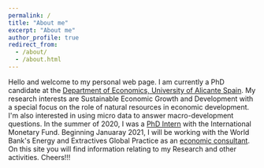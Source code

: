 ```yaml
---
permalink: /
title: "About me"
excerpt: "About me"
author_profile: true
redirect_from: 
  - /about/
  - /about.html
---
```


Hello and welcome to my personal web page. I am currently a PhD candidate at the [Department of Economics, University of Alicante Spain](http://fae.ua.es/). My research interests are Sustainable Economic Growth and Development with a special focus on the role of natural resources in economic development. I'm also interested in using micro data to answer macro-development questions.
In the summer of 2020, I was a [PhD Intern](https://www.imf.org/en/About/Recruitment/working-at-the-imf/fund-internship-program) with the International Monetary Fund. Beginning Januaray 2021, I will be working with the World Bank's Energy and Extractives Global Practice as an [economic consultant](https://www.worldbank.org/en/region/afr/brief/world-bank-group-africa-fellowship-program).
On this site you will find information relating to my Research and other activities. Cheers!!!

